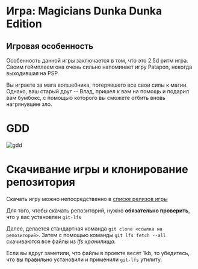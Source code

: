 # Игра: Magicians Dunka Dunka Edition
## Игровая особенность
Особенность данной игры заключается в том, что это 2.5d ритм игра.
Своим геймплеем она очень сильно напоминает игру Patapon, некогда выходившая на PSP.

Вы играете за мага волшебника, потерявшего все свои силы к магии.
Однако, ваш старый друг -- Влад, пришел к вам на помощь и подарил вам бумбокс, с помощью которого вы сможете отбить вновь нагрянувшее зло.

# GDD
![gdd](./GDD/GDD.png)


# Скачивание игры и клонирование репозитория
Скачать игру можно непосредственно в [списке релизов игры](https://github.com/whitewolf185/unity-projects/releases)


Для того, чтобы скачать репозиторий, нужно **обязательно проверить**, что у вас установлен `git-lfs`

Далее, делается стандартная команда `git clone <ссылка на репозиторий>`.
Затем с помощью команды `git lfs fetch --all` скачиваются все файлы из *lfs хранилища*.

Если вы вдруг заметили, что файлы в проекте весят 1kb, то убедитесь, что вы правильно установили и применили `git-lfs` утилиту.